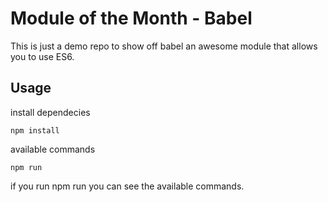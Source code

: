 
# Module of the Month - Babel

This is just a demo repo to show off babel an awesome module that allows you to use ES6.

## Usage

install dependecies

```shell
npm install
```

available commands

```shell
npm run
```

if you run npm run you can see the available commands.

